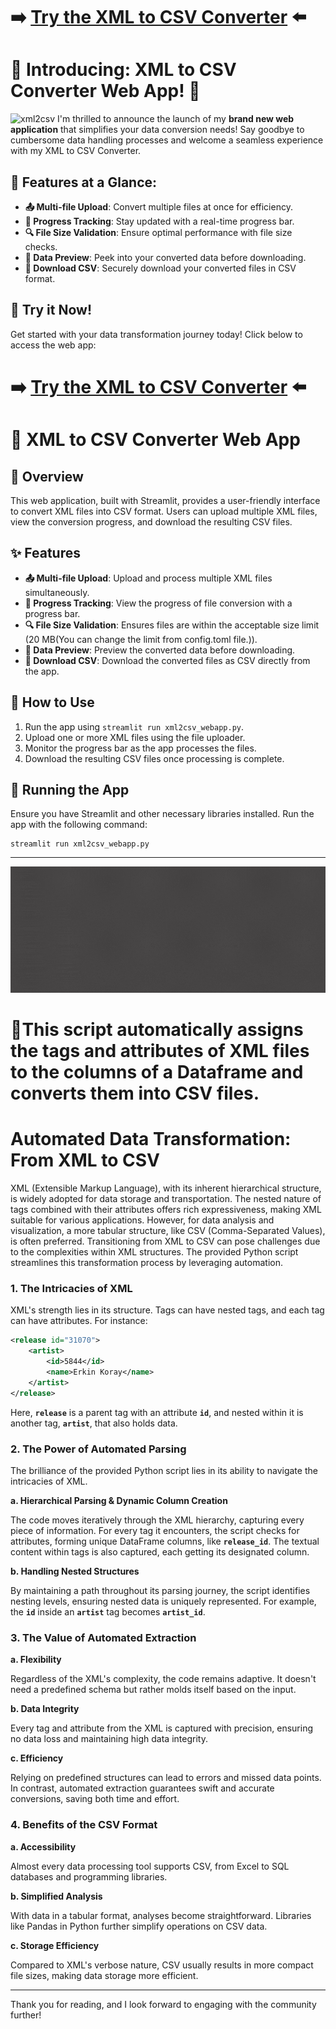 # ➡️ [Try the XML to CSV Converter](http://xml2csv.streamlit.app) ⬅️
# 🌟 Introducing: XML to CSV Converter Web App! 🌟
![xml2csv](https://github.com/ofurkancoban/xml2csv/blob/master/img/xml2csv_webapp.gif)
I'm thrilled to announce the launch of my **brand new web application** that simplifies your data conversion needs! Say goodbye to cumbersome data handling processes and welcome a seamless experience with my XML to CSV Converter.

## 🚀 Features at a Glance:
- **📤 Multi-file Upload**: Convert multiple files at once for efficiency.
- **🚀 Progress Tracking**: Stay updated with a real-time progress bar.
- **🔍 File Size Validation**: Ensure optimal performance with file size checks.
- **🔎 Data Preview**: Peek into your converted data before downloading.
- **💾 Download CSV**: Securely download your converted files in CSV format.

## 🎉 Try it Now!
Get started with your data transformation journey today! Click below to access the web app:

# ➡️ [Try the XML to CSV Converter](http://xml2csv.streamlit.app) ⬅️



# 🔄 XML to CSV Converter Web App
## 📜 Overview
This web application, built with Streamlit, provides a user-friendly interface to convert XML files into CSV format. Users can upload multiple XML files, view the conversion progress, and download the resulting CSV files.

## ✨ Features
- **📤 Multi-file Upload**: Upload and process multiple XML files simultaneously.
- **🚀 Progress Tracking**: View the progress of file conversion with a progress bar.
- **🔍 File Size Validation**: Ensures files are within the acceptable size limit (20 MB(You can change the limit from config.toml file.)).
- **🔎 Data Preview**: Preview the converted data before downloading.
- **💾 Download CSV**: Download the converted files as CSV directly from the app.

## 🚀 How to Use
1. Run the app using `streamlit run xml2csv_webapp.py`.
2. Upload one or more XML files using the file uploader.
3. Monitor the progress bar as the app processes the files.
4. Download the resulting CSV files once processing is complete.

## 🔧 Running the App
Ensure you have Streamlit and other necessary libraries installed. Run the app with the following command:

```shell
streamlit run xml2csv_webapp.py
```


--------------------



![xml2csv](https://github.com/ofurkancoban/xml2csv/blob/master/img/xml2csv.gif)
# 📌This script automatically assigns the tags and attributes of XML files to the columns of a Dataframe and converts them into CSV files.

# Automated Data Transformation: From XML to CSV

XML (Extensible Markup Language), with its inherent hierarchical structure, is widely adopted for data storage and transportation. The nested nature of tags combined with their attributes offers rich expressiveness, making XML suitable for various applications. However, for data analysis and visualization, a more tabular structure, like CSV (Comma-Separated Values), is often preferred. Transitioning from XML to CSV can pose challenges due to the complexities within XML structures. The provided Python script streamlines this transformation process by leveraging automation.

### **1. The Intricacies of XML**

XML's strength lies in its structure. Tags can have nested tags, and each tag can have attributes. For instance:

```xml
<release id="31070">
    <artist>
        <id>5844</id>
        <name>Erkin Koray</name>
    </artist>
</release>
```

Here, **`release`** is a parent tag with an attribute **`id`**, and nested within it is another tag, **`artist`**, that also holds data.

### **2. The Power of Automated Parsing**

The brilliance of the provided Python script lies in its ability to navigate the intricacies of XML.

**a. Hierarchical Parsing & Dynamic Column Creation**

The code moves iteratively through the XML hierarchy, capturing every piece of information. For every tag it encounters, the script checks for attributes, forming unique DataFrame columns, like **`release_id`**. The textual content within tags is also captured, each getting its designated column.

**b. Handling Nested Structures**

By maintaining a path throughout its parsing journey, the script identifies nesting levels, ensuring nested data is uniquely represented. For example, the **`id`** inside an **`artist`** tag becomes **`artist_id`**.

### **3. The Value of Automated Extraction**

**a. Flexibility**

Regardless of the XML's complexity, the code remains adaptive. It doesn't need a predefined schema but rather molds itself based on the input.

**b. Data Integrity**

Every tag and attribute from the XML is captured with precision, ensuring no data loss and maintaining high data integrity.

**c. Efficiency**

Relying on predefined structures can lead to errors and missed data points. In contrast, automated extraction guarantees swift and accurate conversions, saving both time and effort.

### **4. Benefits of the CSV Format**

**a. Accessibility**

Almost every data processing tool supports CSV, from Excel to SQL databases and programming libraries.

**b. Simplified Analysis**

With data in a tabular format, analyses become straightforward. Libraries like Pandas in Python further simplify operations on CSV data.

**c. Storage Efficiency**

Compared to XML's verbose nature, CSV usually results in more compact file sizes, making data storage more efficient.

---
Thank you for reading, and I look forward to engaging with the community further!
